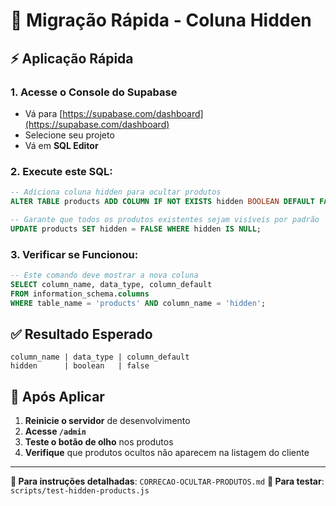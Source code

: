 # 🚀 Migração Rápida - Coluna Hidden

## ⚡ Aplicação Rápida

### 1. Acesse o Console do Supabase

- Vá para [https://supabase.com/dashboard](https://supabase.com/dashboard)
- Selecione seu projeto
- Vá em **SQL Editor**

### 2. Execute este SQL:

```sql
-- Adiciona coluna hidden para ocultar produtos
ALTER TABLE products ADD COLUMN IF NOT EXISTS hidden BOOLEAN DEFAULT FALSE;

-- Garante que todos os produtos existentes sejam visíveis por padrão
UPDATE products SET hidden = FALSE WHERE hidden IS NULL;
```

### 3. Verificar se Funcionou:

```sql
-- Este comando deve mostrar a nova coluna
SELECT column_name, data_type, column_default
FROM information_schema.columns
WHERE table_name = 'products' AND column_name = 'hidden';
```

## ✅ Resultado Esperado

```
column_name | data_type | column_default
hidden      | boolean   | false
```

## 🎯 Após Aplicar

1. **Reinicie o servidor** de desenvolvimento
2. **Acesse `/admin`**
3. **Teste o botão de olho** nos produtos
4. **Verifique** que produtos ocultos não aparecem na listagem do cliente

---

**📄 Para instruções detalhadas**: `CORRECAO-OCULTAR-PRODUTOS.md`
**🧪 Para testar**: `scripts/test-hidden-products.js`
